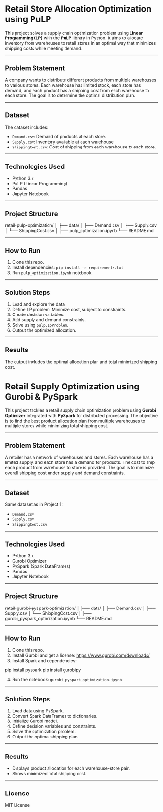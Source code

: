 # Retail Store Allocation Optimization using PuLP

This project solves a supply chain optimization problem using **Linear Programming (LP)** with the **PuLP** library in Python. It aims to allocate inventory from warehouses to retail stores in an optimal way that minimizes shipping costs while meeting demand.

---

## Problem Statement

A company wants to distribute different products from multiple warehouses to various stores. Each warehouse has limited stock, each store has demand, and each product has a shipping cost from each warehouse to each store. The goal is to determine the optimal distribution plan.

---

## Dataset

The dataset includes:
- `Demand.csv`: Demand of products at each store.
- `Supply.csv`: Inventory available at each warehouse.
- `ShippingCost.csv`: Cost of shipping from each warehouse to each store.

---

## Technologies Used

- Python 3.x
- PuLP (Linear Programming)
- Pandas
- Jupyter Notebook

---

## Project Structure

retail-pulp-optimization/
│
├── data/
│ ├── Demand.csv
│ ├── Supply.csv
│ └── ShippingCost.csv
│
├── pulp_optimization.ipynb
└── README.md


---

## How to Run

1. Clone this repo.
2. Install dependencies: `pip install -r requirements.txt`
3. Run `pulp_optimization.ipynb` notebook.

---

## Solution Steps

1. Load and explore the data.
2. Define LP problem: Minimize cost, subject to constraints.
3. Create decision variables.
4. Add supply and demand constraints.
5. Solve using `pulp.LpProblem`.
6. Output the optimized allocation.

---

## Results

The output includes the optimal allocation plan and total minimized shipping cost.






# Retail Supply Optimization using Gurobi & PySpark

This project tackles a retail supply chain optimization problem using **Gurobi Optimizer** integrated with **PySpark** for distributed processing. The objective is to find the best product allocation plan from multiple warehouses to multiple stores while minimizing total shipping cost.

---

## Problem Statement

A retailer has a network of warehouses and stores. Each warehouse has a limited supply, and each store has a demand for products. The cost to ship each product from warehouse to store is provided. The goal is to minimize overall shipping cost under supply and demand constraints.

---

## Dataset

Same dataset as in Project 1:
- `Demand.csv`
- `Supply.csv`
- `ShippingCost.csv`

---

## Technologies Used

- Python 3.x
- Gurobi Optimizer
- PySpark (Spark DataFrames)
- Pandas
- Jupyter Notebook

---

## Project Structure
retail-gurobi-pyspark-optimization/
│
├── data/
│ ├── Demand.csv
│ ├── Supply.csv
│ └── ShippingCost.csv
│
├── gurobi_pyspark_optimization.ipynb
└── README.md


---

## How to Run

1. Clone this repo.
2. Install Gurobi and get a license: https://www.gurobi.com/downloads/
3. Install Spark and dependencies:


pip install pyspark
pip install gurobipy


4. Run the notebook: `gurobi_pyspark_optimization.ipynb`

---

## Solution Steps

1. Load data using PySpark.
2. Convert Spark DataFrames to dictionaries.
3. Initialize Gurobi model.
4. Define decision variables and constraints.
5. Solve the optimization problem.
6. Output the optimal shipping plan.

---

## Results

- Displays product allocation for each warehouse-store pair.
- Shows minimized total shipping cost.

---

## License

MIT License

